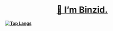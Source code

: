  <h1><b><u><center>👋 I’m Binzid. </center></u></h1>




[![Top Langs](https://github-readme-stats.vercel.app/api/top-langs/?username=binz-mhd&hide=css,html&layout=compact&theme=gotham)](https://github.com/binz-mhd/github-readme-stats)
